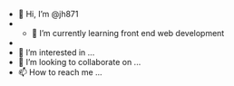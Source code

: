 - 👋 Hi, I’m @jh871
- - 🌱 I’m currently learning front end web development
- 
- 👀 I’m interested in ...
- 💞️ I’m looking to collaborate on ...
- 📫 How to reach me ...

<!---
jh871/jh871 is a ✨ special ✨ repository because its `README.md` (this file) appears on your GitHub profile.
You can click the Preview link to take a look at your changes.
--->

